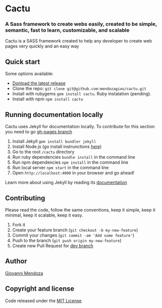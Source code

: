 # Cactu


### A Sass framework to create webs easily, created to be simple, semantic, fast to learn, customizable, and scalable

Cactu is a SASS framework created to help any developer to create web pages
very quickly and an easy way


## Quick start

Some options available:

* [Donload the latest release](https://github.com/mendozagioo/cactu/archive/master.zip)
* Clone the repo: `git clone git@github.com:mendozagioo/cactu.git`
* Install with rubygems `gem install cactu`. Ruby instalation (pending).
* Install with npm `npm install cactu`


## Running documentation locally

Cactu uses Jekyll for documentation locally. To contribute for this section you need to go [gh-pages branch](https://github.com/mendozagioo/cactu/tree/gh-pages)

1. Install Jekyll `gem install bundler jekyll`
2. Install Node.js (go install instrunctions [here](https://nodejs.org/))
3. Go to the root `/cactu` directory
3. Run ruby dependencies `bundle install` in the command line
3. Run npm dependencies `npm install` in the command line
4. Run local server `npm start` in the command line
5. Open `http://localhost:4000` in your browser and go ahead!

Learn more about using Jekyll by reading its [documentation](https://jekyllrb.com/docs/home/)


## Contributing

Please read the code, follow the same conventions, keep it simple, keep it minimal, keep it scalable, keep it easy.

1. Fork it
2. Create your feature branch (`git checkout -b my-new-feature`)
3. Commit your changes (`git commit -am 'Add some feature'`)
4. Push to the branch (`git push origin my-new-feature`)
5. Create new Pull Request for [dev branch](https://github.com/mendozagioo/cactu/tree/dev)


## Author
[Giovanni Mendoza](http://mendozagioo.github.io/)


## Copyright and license

Code released under the [MIT License](https://github.com/mendozagioo/cactu/blob/master/LICENSE)